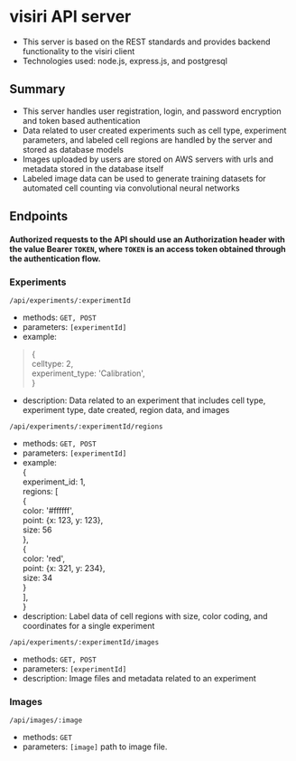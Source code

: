 # visiri API server
- This server is based on the REST standards and provides backend functionality to the visiri client
- Technologies used: node.js, express.js, and postgresql
## Summary
- This server handles user registration, login, and password encryption and token based authentication
- Data related to user created experiments such as cell type, experiment parameters, and labeled cell regions are handled by the server and stored as database models
- Images uploaded by users are stored on AWS servers with urls and metadata stored in the database itself
- Labeled image data can be used to generate training datasets for automated cell counting via convolutional neural networks

## Endpoints

#### Authorized requests to the API should use an Authorization header with the value Bearer `TOKEN`, where `TOKEN` is an access token obtained through the authentication flow.
  
### Experiments  
`/api/experiments/:experimentId`  
- methods: `GET, POST`  
- parameters: `[experimentId]`  
- example:  
> {  
>  celltype: 2,  
>  experiment_type: 'Calibration',  
> }  

- description: Data related to an experiment that includes cell type, experiment type, date created, region data, and images  
  
`/api/experiments/:experimentId/regions`  
- methods: `GET, POST`  
- parameters: `[experimentId]`  
- example:  
    {  
      experiment_id: 1,  
      regions: \[  
        {  
          color: '#ffffff',  
          point: {x: 123, y: 123},  
          size: 56  
        },  
        {  
          color: 'red',  
          point: {x: 321, y: 234},  
          size: 34  
        }  
      ],  
    }  
- description: Label data of cell regions with size, color coding, and coordinates for a single experiment  
  
`/api/experiments/:experimentId/images`  
- methods: `GET, POST`  
- parameters: `[experimentId]`  
- description: Image files and metadata related to an experiment  
  
### Images  
`/api/images/:image`  
- methods: `GET`  
- parameters: `[image]` path to image file.  
  
